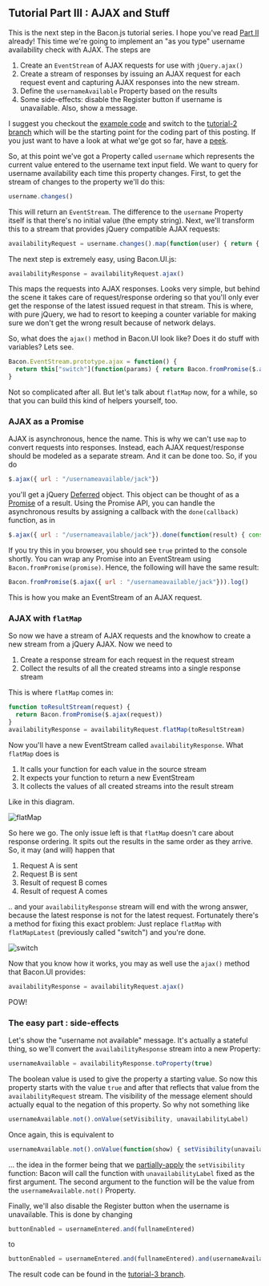 ## Tutorial Part III : AJAX and Stuff

This is the next step in the Bacon.js tutorial series. I hope you've read
[Part II](http://nullzzz.blogspot.fi/2012/11/baconjs-tutorial-part-ii-get-started.html) already! This time we're
going to implement an "as you type" username availability check with
AJAX. The steps are

1. Create an `EventStream` of AJAX requests for use with
   `jQuery.ajax()`
2. Create a stream of responses by issuing an AJAX request for each
   request event and capturing AJAX responses into the new stream.
3. Define the `usernameAvailable` Property based on the results
4. Some side-effects: disable the Register button if username is
   unavailable. Also, show a message.

I suggest you checkout the [example code](https://github.com/raimohanska/bacon-devday-code) and switch to the 
[tutorial-2 branch](https://github.com/raimohanska/bacon-devday-code/tree/tutorial-2)
which will be the starting point for the coding part of this posting.
If you just want to have a look at what we'ge got so far, have a [peek](https://github.com/raimohanska/bacon-devday-code/blob/tutorial-2/index.html).

So, at this point we've got a Property called `username` which
represents the current value entered to the username text input field.
We want to query for username availability each time this property
changes. First, to get the stream of changes to the property we'll do
this:

```javascript
username.changes()
```

This will return an `EventStream`. The difference to the `username`
Property itself is that there's no initial value (the empty string).
Next, we'll transform this to a stream that provides jQuery compatible
AJAX requests:

```javascript
availabilityRequest = username.changes().map(function(user) { return { url: "/usernameavailable/" + user }})
```

The next step is extremely easy, using Bacon.UI.js:

```javascript
availabilityResponse = availabilityRequest.ajax()
```

This maps the requests into AJAX responses. Looks very simple, but
behind the scene it takes care of request/response ordering so that
you'll only ever get the response of the latest issued request in that
stream. This is where, with pure jQuery, we had to resort to keeping a
counter variable for making sure we don't get the wrong result because
of network delays.

So, what does the `ajax()` method in Bacon.UI look like? Does it do
stuff with variables? Lets see.

```javascript
Bacon.EventStream.prototype.ajax = function() {
  return this["switch"](function(params) { return Bacon.fromPromise($.ajax(params)) })
}
```

Not so complicated after all. But let's talk about `flatMap` now, for a
while, so that you can build this kind of helpers yourself, too.

### AJAX as a Promise

AJAX is asynchronous, hence the name. This is why we can't use `map` to
convert requests into responses. Instead, each AJAX request/response
should be modeled as a separate stream. And it can be done too. So, if
you do

```javascript
$.ajax({ url : "/usernameavailable/jack"})
```

you'll get a jQuery
[Deferred](http://api.jquery.com/category/deferred-object/) object. This
object can be thought of as a
[Promise](http://wiki.commonjs.org/wiki/Promises/A) of a result. Using
the Promise API, you can handle the asynchronous results by assigning a
callback with the `done(callback)` function, as in

```javascript
$.ajax({ url : "/usernameavailable/jack"}).done(function(result) { console.log(result)})
```

If you try this in you browser, you should see `true` printed to the
console shortly. You can wrap any Promise into an EventStream using
`Bacon.fromPromise(promise)`. Hence, the following will have the same
result:

```javascript
Bacon.fromPromise($.ajax({ url : "/usernameavailable/jack"})).log()
```

This is how you make an EventStream of an AJAX request.

### AJAX with `flatMap`

So now we have a stream of AJAX requests and the knowhow to create
a new stream from a jQuery AJAX. Now we need to

1. Create a response stream for each request in the request stream
2. Collect the results of all the created streams into a single response
   stream

This is where `flatMap` comes in:

```javascript
function toResultStream(request) {
  return Bacon.fromPromise($.ajax(request))
}
availabilityResponse = availabilityRequest.flatMap(toResultStream)
```

Now you'll have a new EventStream called `availabilityResponse`. What
`flatMap` does is

1. It calls your function for each value in the source stream
2. It expects your function to return a new EventStream
3. It collects the values of all created streams into the result stream

Like in this diagram.

![flatMap](https://raw.github.com/wiki/baconjs/bacon.js/baconjs-flatmap.png)

So here we go. The only issue left is that `flatMap` doesn't care about
response ordering. It spits out the results in the same order as they
arrive. So, it may (and will) happen that

1. Request A is sent
2. Request B is sent
3. Result of request B comes
4. Result of request A comes

.. and your `availabilityResponse` stream will end with the wrong
answer, because the latest response is not for the latest request.
Fortunately there's a method for fixing this exact problem: Just replace
`flatMap` with `flatMapLatest` (previously called "switch") and you're done.

![switch](https://raw.github.com/wiki/baconjs/bacon.js/baconjs-switch.png)

Now that you know how it works, you may as well use the `ajax()` method
that Bacon.UI provides:

```javascript
availabilityResponse = availabilityRequest.ajax()
```

POW!

### The easy part : side-effects

Let's show the "username not available" message. It's actually a stateful thing, so we'll convert
the `availabilityResponse` stream into a new Property:

```javascript
usernameAvailable = availabilityResponse.toProperty(true)
```

The boolean value is used to give the property a starting value. So now this property starts with the value `true`
and after that reflects that value from the `availabilityRequest` stream. The visibility of the message element
should actually equal to the negation of this property. So why not something like

```javascript
usernameAvailable.not().onValue(setVisibility, unavailabilityLabel)
```

Once again, this is equivalent to

```javascript
usernameAvailable.not().onValue(function(show) { setVisibility(unavailabilityLabel, show) })
```

... the idea in the former being that we [partially-apply](http://en.wikipedia.org/wiki/Partial_application) 
the `setVisibility` function: Bacon will call the function with `unavailabilityLabel` fixed as the first argument. 
The second argument to the function will be the value from the `usernameAvailable.not()` Property.

Finally, we'll also disable the Register button when the username is unavailable. This is done by changing

```javascript
buttonEnabled = usernameEntered.and(fullnameEntered)
```

to

```javascript
buttonEnabled = usernameEntered.and(fullnameEntered).and(usernameAvailable)
```

The result code can be found in the [tutorial-3 branch](https://github.com/raimohanska/bacon-devday-code/tree/tutorial-3).
